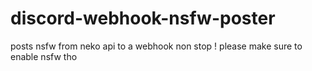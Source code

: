# discord-webhook-nsfw-poster
posts nsfw from neko api to a webhook non stop ! please make sure to enable nsfw tho
